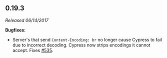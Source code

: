 ## 0.19.3

_Released 06/14/2017_

**Bugfixes:**

- Server's that send `Content-Encoding: br` no longer cause Cypress to fail due
  to incorrect decoding. Cypress now strips encodings it cannot accept. Fixes
  [#535](https://github.com/cypress-io/cypress/issues/535).
